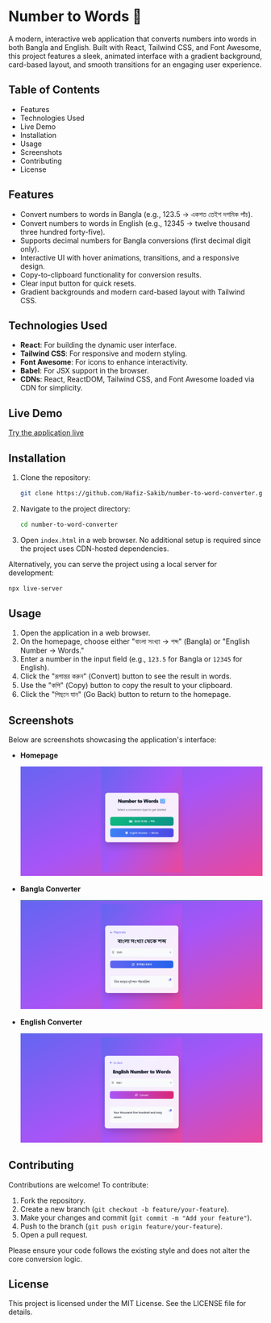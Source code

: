 # Number to Words 🔢

A modern, interactive web application that converts numbers into words in both Bangla and English. Built with React, Tailwind CSS, and Font Awesome, this project features a sleek, animated interface with a gradient background, card-based layout, and smooth transitions for an engaging user experience.

## Table of Contents

- Features
- Technologies Used
- Live Demo
- Installation
- Usage
- Screenshots
- Contributing
- License

## Features

- Convert numbers to words in Bangla (e.g., 123.5 → একশত তেইশ দশমিক পাঁচ).
- Convert numbers to words in English (e.g., 12345 → twelve thousand three hundred forty-five).
- Supports decimal numbers for Bangla conversions (first decimal digit only).
- Interactive UI with hover animations, transitions, and a responsive design.
- Copy-to-clipboard functionality for conversion results.
- Clear input button for quick resets.
- Gradient backgrounds and modern card-based layout with Tailwind CSS.

## Technologies Used

- **React**: For building the dynamic user interface.
- **Tailwind CSS**: For responsive and modern styling.
- **Font Awesome**: For icons to enhance interactivity.
- **Babel**: For JSX support in the browser.
- **CDNs**: React, ReactDOM, Tailwind CSS, and Font Awesome loaded via CDN for simplicity.

## Live Demo

<a href="https://number-to-word-converter-two.vercel.app"  target="_blank" rel="noopener noreferrer">Try the application live</a>

## Installation

1. Clone the repository:

   ```bash
   git clone https://github.com/Hafiz-Sakib/number-to-word-converter.git
   ```

2. Navigate to the project directory:

   ```bash
   cd number-to-word-converter
   ```

3. Open `index.html` in a web browser. No additional setup is required since the project uses CDN-hosted dependencies.

Alternatively, you can serve the project using a local server for development:

```bash
npx live-server
```

## Usage

1. Open the application in a web browser.
2. On the homepage, choose either "বাংলা সংখ্যা → শব্দ" (Bangla) or "English Number → Words."
3. Enter a number in the input field (e.g., `123.5` for Bangla or `12345` for English).
4. Click the "রূপান্তর করুন" (Convert) button to see the result in words.
5. Use the "কপি" (Copy) button to copy the result to your clipboard.
6. Click the "পিছনে যান" (Go Back) button to return to the homepage.

## Screenshots

Below are screenshots showcasing the application's interface:

- **Homepage**

  ![Homepage](./home.png)

- **Bangla Converter**

  ![Bangla Converter](./bangla.png)

- **English Converter**

  ![English Converter](./english.png)

## Contributing

Contributions are welcome! To contribute:

1. Fork the repository.
2. Create a new branch (`git checkout -b feature/your-feature`).
3. Make your changes and commit (`git commit -m "Add your feature"`).
4. Push to the branch (`git push origin feature/your-feature`).
5. Open a pull request.

Please ensure your code follows the existing style and does not alter the core conversion logic.

## License

This project is licensed under the MIT License. See the LICENSE file for details.
